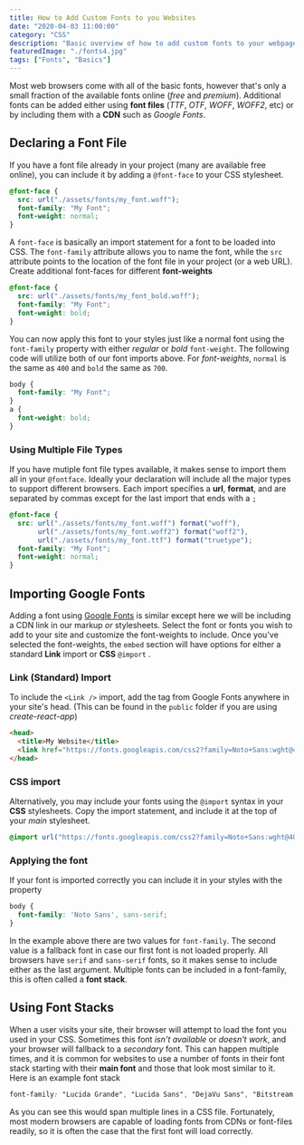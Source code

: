 ```yaml
---
title: How to Add Custom Fonts to you Websites
date: "2020-04-03 11:00:00"
category: "CSS"
description: "Basic overview of how to add custom fonts to your webpage or application. Use font files with @fontface or the Google Fonts CDN."
featuredImage: "./fonts4.jpg"
tags: ["Fonts", "Basics"]
---
```


Most web browsers come with all of the basic fonts, however that's only a small fraction of the available fonts online (*free* and *premium*). Additional fonts can be added either using **font files** (*TTF*, *OTF*, *WOFF*, *WOFF2*,  etc) or by including them with a **CDN** such as *Google Fonts*.

## Declaring a Font File

If you have a font file already in your project (many are available free online), you can include it by adding a `@font-face` to your CSS stylesheet.

```css
@font-face {
  src: url("./assets/fonts/my_font.woff");
  font-family: "My Font";
  font-weight: normal;
}
```

A `font-face` is basically an import statement for a font to be loaded into CSS. The `font-family` attribute allows you to name the font, while the `src` attribute points to the location of the font file in your project (or a web URL). Create additional font-faces for different **font-weights**

```css
@font-face {
  src: url("./assets/fonts/my_font_bold.woff");
  font-family: "My Font";
  font-weight: bold;
}
```

You can now apply this font to your styles just like a normal font using the  `font-family` property with either *regular* or *bold*  `font-weight`. The following code will utilize both of our font imports above. For *font-weights*, `normal` is the same as `400` and `bold` the same as `700`.

```css
body {
  font-family: "My Font";
}
a {
  font-weight: bold;
}
```

### Using Multiple File Types

If you have mutiple font file types available, it makes sense to import them all in your `@fontface`. Ideally your declaration will include all the major types to support different browsers. Each import specifies a **url**, **format**, and are separated by commas except for the last import that ends with a `;`

```css
@font-face {
  src: url("./assets/fonts/my_font.woff") format("woff"),
       url("./assets/fonts/my_font.woff2") format("woff2"),
       url("./assets/fonts/my_font.ttf") format("truetype");
  font-family: "My Font";
  font-weight: normal;
}
```

## Importing Google Fonts

Adding a font using [Google Fonts](https://fonts.google.com/) is similar except here we will be including a CDN link in our markup *or* stylesheets. Select the font or fonts you wish to add to your site and customize the font-weights to include. Once you've selected the font-weights, the `embed` section will have options for either a standard **Link** import or **CSS** `@import` . 

### Link (Standard) Import

To include the `<Link />` import, add the tag from Google Fonts anywhere in your site's head. (This can be found in the `public` folder if you are using *create-react-app*)

```html
<head>
  <title>My Website</title>
  <link href="https://fonts.googleapis.com/css2?family=Noto+Sans:wght@400;700&display=swap" rel="stylesheet">
</head>
```

### CSS import

Alternatively, you may include your fonts using the `@import` syntax in your **CSS** stylesheets. Copy the import statement, and include it at the top of your *main* stylesheet.

```css
@import url("https://fonts.googleapis.com/css2?family=Noto+Sans:wght@400;700&display=swap");
```

### Applying the font

If your font is imported correctly you can include it in your styles with the property

```css
body {
  font-family: 'Noto Sans', sans-serif;
}
```

In the example above there are two values for `font-family`. The second value is a fallback font in case our first font is not loaded properly. All browsers have `serif` and `sans-serif` fonts, so it makes sense to include either as the last argument. Multiple fonts can be included in a font-family, this is often called a **font stack**.

## Using Font Stacks

When a user visits your site, their browser will attempt to load the font you used in your CSS. Sometimes this font *isn't available* or *doesn't work*, and your browser will fallback to a *secondary* font. This can happen multiple times, and it is common for websites to use a number of fonts in their font stack starting with their **main font** and those that look most similar to it. Here is an example font stack

```css
font-family: "Lucida Grande", "Lucida Sans", "DejaVu Sans", "Bitstream Vera Sans", "Liberation Sans", Verdana, "Verdana Ref", sans-serif;
```

As you can see this would span multiple lines in a CSS file. Fortunately, most modern browsers are capable of loading fonts from CDNs or font-files readily, so it is often the case that the first font will load correctly.
